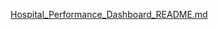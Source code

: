 [Hospital_Performance_Dashboard_README.md](https://github.com/user-attachments/files/21496063/Hospital_Performance_Dashboard_README.md)
